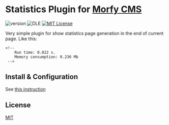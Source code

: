 # Statistics Plugin for [Morfy CMS](http://morfy.org/)

![version](https://img.shields.io/badge/version-3.0.1-brightgreen.svg?style=flat-square "Version")
![DLE](https://img.shields.io/badge/Morfy-2.x-green.svg?style=flat-square "Morfy Version")
[![MIT License](https://img.shields.io/badge/license-MIT-blue.svg?style=flat-square)](https://github.com/pafnuty/morfy-statistics/blob/master/LICENSE)

Very simple plugin for show statistics page generation in the end of current page.
Like this:

```
<!-- 
    Run time: 0.022 s.
    Memory consumption: 0.236 Mb
 -->
```

## Install & Configuration
See [this instruction](http://morfy.org/documentation/plugins/plugins-installation)

## License 
[MIT](https://github.com/pafnuty/morfy-statistics/blob/master/LICENSE)





